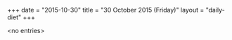+++
date = "2015-10-30"
title = "30 October 2015 (Friday)"
layout = "daily-diet"
+++

<p>&lt;no entries&gt;</p>